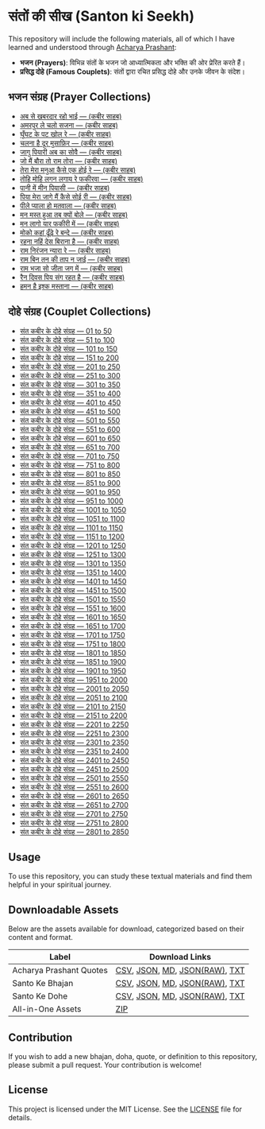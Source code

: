 # संतों की सीख (Santon ki Seekh)

This repository will include the following materials, all of which I have learned and understood through [Acharya Prashant](https://acharyaprashant.org/en/gita):

- **भजन (Prayers)**: विभिन्न संतों के भजन जो आध्यात्मिकता और भक्ति की ओर प्रेरित करते हैं।
- **प्रसिद्ध दोहे (Famous Couplets)**: संतों द्वारा रचित प्रसिद्ध दोहे और उनके जीवन के संदेश।

## भजन संग्रह (Prayer Collections)

- [अब से खबरदार रहो भाई — (कबीर साहब)][ab-se-khabardaar-raho-bhai]
- [अमरपुर ले चलो सजना — (कबीर साहब)][amarpur-le-chalo-sajna]
- [घूँघट के पट खोल रे — (कबीर साहब)][ghoonghat-ke-pat-khol-re]
- [चलना है दूर मुसाफ़िर — (कबीर साहब)][chalna-hai-door-musafir]
- [जागु पियारी अब का सोवै — (कबीर साहब)][jaag-piyari-ab-ka-sauve]
- [जो मैं बौरा तो राम तोरा — (कबीर साहब)][jo-main-bora-to-ram-tora]
- [तेरा मेरा मनुआ कैसे एक होई रे — (कबीर साहब)][tera-mera-manuva-kaise-ek-hoi-re]
- [तोहि मोहि लगन लगाय रे फकीरवा — (कबीर साहब)][tohi-mohi-lagan-lagaye-re-phakirava]
- [पानी में मीन पियासी — (कबीर साहब)][pani-me-meen-piyaasi]
- [पिया मेरा जागे मैं कैसे सोई री — (कबीर साहब)][piya-mera-jaage-main-kaise-soi-ri]
- [पीले प्याला हो मतवाला — (कबीर साहब)][peele-pyala-ho-matwala]
- [मन मस्त हुआ तब क्यों बोले — (कबीर साहब)][man-mast-huaa-tab-kyon-bole]
- [मन लागो यार फकीरी में — (कबीर साहब)][man-lago-yaar-fakiri-me]
- [मोको कहां ढूँढ़े रे बन्दे — (कबीर साहब)][moko-kahaan-dhundhe-re-bande]
- [रहना नहिं देस बिराना है — (कबीर साहब)][rehna-nahi-desh-virana-hai]
- [राम निरंजन न्यारा रे — (कबीर साहब)][ram-niranjan-nyaara-re]
- [राम बिन तन की ताप न जाई — (कबीर साहब)][ram-bin-tan-ki-taap-na-jaai]
- [राम भजा सो जीता जग में — (कबीर साहब)][ram-bhaja-so-jeeta-jag-me]
- [रैन दिवस पिय संग रहत है — (कबीर साहब)][rain-divas-piya-sang-rahat-hai]
- [हमन है इश्क मस्ताना — (कबीर साहब)][haman-hai-ishq-mastana]

[ab-se-khabardaar-raho-bhai]: docs/bhajans/ab-se-khabardaar-raho-bhai.md
[pani-me-meen-piyaasi]: docs/bhajans/pani-me-meen-piyaasi.md
[amarpur-le-chalo-sajna]: docs/bhajans/amarpur-le-chalo-sajna.md
[peele-pyala-ho-matwala]: docs/bhajans/peele-pyala-ho-matwala.md
[chalna-hai-door-musafir]: docs/bhajans/chalna-hai-door-musafir.md
[piya-mera-jaage-main-kaise-soi-ri]: docs/bhajans/piya-mera-jaage-main-kaise-soi-ri.md
[ghoonghat-ke-pat-khol-re]: docs/bhajans/ghoonghat-ke-pat-khol-re.md
[rain-divas-piya-sang-rahat-hai]: docs/bhajans/rain-divas-piya-sang-rahat-hai.md
[haman-hai-ishq-mastana]: docs/bhajans/haman-hai-ishq-mastana.md
[ram-bhaja-so-jeeta-jag-me]: docs/bhajans/ram-bhaja-so-jeeta-jag-me.md
[jaag-piyari-ab-ka-sauve]: docs/bhajans/jaag-piyari-ab-ka-sauve.md
[ram-bin-tan-ki-taap-na-jaai]: docs/bhajans/ram-bin-tan-ki-taap-na-jaai.md
[jo-main-bora-to-ram-tora]: docs/bhajans/jo-main-bora-to-ram-tora.md
[ram-niranjan-nyaara-re]: docs/bhajans/ram-niranjan-nyaara-re.md
[man-lago-yaar-fakiri-me]: docs/bhajans/man-lago-yaar-fakiri-me.md
[rehna-nahi-desh-virana-hai]: docs/bhajans/rehna-nahi-desh-virana-hai.md
[man-mast-huaa-tab-kyon-bole]: docs/bhajans/man-mast-huaa-tab-kyon-bole.md
[tera-mera-manuva-kaise-ek-hoi-re]: docs/bhajans/tera-mera-manuva-kaise-ek-hoi-re.md
[moko-kahaan-dhundhe-re-bande]: docs/bhajans/moko-kahaan-dhundhe-re-bande.md
[tohi-mohi-lagan-lagaye-re-phakirava]: docs/bhajans/tohi-mohi-lagan-lagaye-re-phakirava.md

## दोहे संग्रह (Couplet Collections)

- [संत कबीर के दोहे संग्रह — 01 to 50][sant-kabir-ke-dohe-01]
- [संत कबीर के दोहे संग्रह — 51 to 100][sant-kabir-ke-dohe-02]
- [संत कबीर के दोहे संग्रह — 101 to 150][sant-kabir-ke-dohe-03]
- [संत कबीर के दोहे संग्रह — 151 to 200][sant-kabir-ke-dohe-04]
- [संत कबीर के दोहे संग्रह — 201 to 250][sant-kabir-ke-dohe-05]
- [संत कबीर के दोहे संग्रह — 251 to 300][sant-kabir-ke-dohe-06]
- [संत कबीर के दोहे संग्रह — 301 to 350][sant-kabir-ke-dohe-07]
- [संत कबीर के दोहे संग्रह — 351 to 400][sant-kabir-ke-dohe-08]
- [संत कबीर के दोहे संग्रह — 401 to 450][sant-kabir-ke-dohe-09]
- [संत कबीर के दोहे संग्रह — 451 to 500][sant-kabir-ke-dohe-10]
- [संत कबीर के दोहे संग्रह — 501 to 550][sant-kabir-ke-dohe-11]
- [संत कबीर के दोहे संग्रह — 551 to 600][sant-kabir-ke-dohe-12]
- [संत कबीर के दोहे संग्रह — 601 to 650][sant-kabir-ke-dohe-13]
- [संत कबीर के दोहे संग्रह — 651 to 700][sant-kabir-ke-dohe-14]
- [संत कबीर के दोहे संग्रह — 701 to 750][sant-kabir-ke-dohe-15]
- [संत कबीर के दोहे संग्रह — 751 to 800][sant-kabir-ke-dohe-16]
- [संत कबीर के दोहे संग्रह — 801 to 850][sant-kabir-ke-dohe-17]
- [संत कबीर के दोहे संग्रह — 851 to 900][sant-kabir-ke-dohe-18]
- [संत कबीर के दोहे संग्रह — 901 to 950][sant-kabir-ke-dohe-19]
- [संत कबीर के दोहे संग्रह — 951 to 1000][sant-kabir-ke-dohe-20]
- [संत कबीर के दोहे संग्रह — 1001 to 1050][sant-kabir-ke-dohe-21]
- [संत कबीर के दोहे संग्रह — 1051 to 1100][sant-kabir-ke-dohe-22]
- [संत कबीर के दोहे संग्रह — 1101 to 1150][sant-kabir-ke-dohe-23]
- [संत कबीर के दोहे संग्रह — 1151 to 1200][sant-kabir-ke-dohe-24]
- [संत कबीर के दोहे संग्रह — 1201 to 1250][sant-kabir-ke-dohe-25]
- [संत कबीर के दोहे संग्रह — 1251 to 1300][sant-kabir-ke-dohe-26]
- [संत कबीर के दोहे संग्रह — 1301 to 1350][sant-kabir-ke-dohe-27]
- [संत कबीर के दोहे संग्रह — 1351 to 1400][sant-kabir-ke-dohe-28]
- [संत कबीर के दोहे संग्रह — 1401 to 1450][sant-kabir-ke-dohe-29]
- [संत कबीर के दोहे संग्रह — 1451 to 1500][sant-kabir-ke-dohe-30]
- [संत कबीर के दोहे संग्रह — 1501 to 1550][sant-kabir-ke-dohe-31]
- [संत कबीर के दोहे संग्रह — 1551 to 1600][sant-kabir-ke-dohe-32]
- [संत कबीर के दोहे संग्रह — 1601 to 1650][sant-kabir-ke-dohe-33]
- [संत कबीर के दोहे संग्रह — 1651 to 1700][sant-kabir-ke-dohe-34]
- [संत कबीर के दोहे संग्रह — 1701 to 1750][sant-kabir-ke-dohe-35]
- [संत कबीर के दोहे संग्रह — 1751 to 1800][sant-kabir-ke-dohe-36]
- [संत कबीर के दोहे संग्रह — 1801 to 1850][sant-kabir-ke-dohe-37]
- [संत कबीर के दोहे संग्रह — 1851 to 1900][sant-kabir-ke-dohe-38]
- [संत कबीर के दोहे संग्रह — 1901 to 1950][sant-kabir-ke-dohe-39]
- [संत कबीर के दोहे संग्रह — 1951 to 2000][sant-kabir-ke-dohe-40]
- [संत कबीर के दोहे संग्रह — 2001 to 2050][sant-kabir-ke-dohe-41]
- [संत कबीर के दोहे संग्रह — 2051 to 2100][sant-kabir-ke-dohe-42]
- [संत कबीर के दोहे संग्रह — 2101 to 2150][sant-kabir-ke-dohe-43]
- [संत कबीर के दोहे संग्रह — 2151 to 2200][sant-kabir-ke-dohe-44]
- [संत कबीर के दोहे संग्रह — 2201 to 2250][sant-kabir-ke-dohe-45]
- [संत कबीर के दोहे संग्रह — 2251 to 2300][sant-kabir-ke-dohe-46]
- [संत कबीर के दोहे संग्रह — 2301 to 2350][sant-kabir-ke-dohe-47]
- [संत कबीर के दोहे संग्रह — 2351 to 2400][sant-kabir-ke-dohe-48]
- [संत कबीर के दोहे संग्रह — 2401 to 2450][sant-kabir-ke-dohe-49]
- [संत कबीर के दोहे संग्रह — 2451 to 2500][sant-kabir-ke-dohe-50]
- [संत कबीर के दोहे संग्रह — 2501 to 2550][sant-kabir-ke-dohe-51]
- [संत कबीर के दोहे संग्रह — 2551 to 2600][sant-kabir-ke-dohe-52]
- [संत कबीर के दोहे संग्रह — 2601 to 2650][sant-kabir-ke-dohe-53]
- [संत कबीर के दोहे संग्रह — 2651 to 2700][sant-kabir-ke-dohe-54]
- [संत कबीर के दोहे संग्रह — 2701 to 2750][sant-kabir-ke-dohe-55]
- [संत कबीर के दोहे संग्रह — 2751 to 2800][sant-kabir-ke-dohe-56]
- [संत कबीर के दोहे संग्रह — 2801 to 2850][sant-kabir-ke-dohe-57]

[sant-kabir-ke-dohe-01]: docs/dohe/sant-kabir-ke-dohe-01.md
[sant-kabir-ke-dohe-02]: docs/dohe/sant-kabir-ke-dohe-02.md
[sant-kabir-ke-dohe-03]: docs/dohe/sant-kabir-ke-dohe-03.md
[sant-kabir-ke-dohe-04]: docs/dohe/sant-kabir-ke-dohe-04.md
[sant-kabir-ke-dohe-05]: docs/dohe/sant-kabir-ke-dohe-05.md
[sant-kabir-ke-dohe-06]: docs/dohe/sant-kabir-ke-dohe-06.md
[sant-kabir-ke-dohe-07]: docs/dohe/sant-kabir-ke-dohe-07.md
[sant-kabir-ke-dohe-08]: docs/dohe/sant-kabir-ke-dohe-08.md
[sant-kabir-ke-dohe-09]: docs/dohe/sant-kabir-ke-dohe-09.md
[sant-kabir-ke-dohe-10]: docs/dohe/sant-kabir-ke-dohe-10.md
[sant-kabir-ke-dohe-11]: docs/dohe/sant-kabir-ke-dohe-11.md
[sant-kabir-ke-dohe-12]: docs/dohe/sant-kabir-ke-dohe-12.md
[sant-kabir-ke-dohe-13]: docs/dohe/sant-kabir-ke-dohe-13.md
[sant-kabir-ke-dohe-14]: docs/dohe/sant-kabir-ke-dohe-14.md
[sant-kabir-ke-dohe-15]: docs/dohe/sant-kabir-ke-dohe-15.md
[sant-kabir-ke-dohe-16]: docs/dohe/sant-kabir-ke-dohe-16.md
[sant-kabir-ke-dohe-17]: docs/dohe/sant-kabir-ke-dohe-17.md
[sant-kabir-ke-dohe-18]: docs/dohe/sant-kabir-ke-dohe-18.md
[sant-kabir-ke-dohe-19]: docs/dohe/sant-kabir-ke-dohe-19.md
[sant-kabir-ke-dohe-20]: docs/dohe/sant-kabir-ke-dohe-20.md
[sant-kabir-ke-dohe-21]: docs/dohe/sant-kabir-ke-dohe-21.md
[sant-kabir-ke-dohe-22]: docs/dohe/sant-kabir-ke-dohe-22.md
[sant-kabir-ke-dohe-23]: docs/dohe/sant-kabir-ke-dohe-23.md
[sant-kabir-ke-dohe-24]: docs/dohe/sant-kabir-ke-dohe-24.md
[sant-kabir-ke-dohe-25]: docs/dohe/sant-kabir-ke-dohe-25.md
[sant-kabir-ke-dohe-26]: docs/dohe/sant-kabir-ke-dohe-26.md
[sant-kabir-ke-dohe-27]: docs/dohe/sant-kabir-ke-dohe-27.md
[sant-kabir-ke-dohe-28]: docs/dohe/sant-kabir-ke-dohe-28.md
[sant-kabir-ke-dohe-29]: docs/dohe/sant-kabir-ke-dohe-29.md
[sant-kabir-ke-dohe-30]: docs/dohe/sant-kabir-ke-dohe-30.md
[sant-kabir-ke-dohe-31]: docs/dohe/sant-kabir-ke-dohe-31.md
[sant-kabir-ke-dohe-32]: docs/dohe/sant-kabir-ke-dohe-32.md
[sant-kabir-ke-dohe-33]: docs/dohe/sant-kabir-ke-dohe-33.md
[sant-kabir-ke-dohe-34]: docs/dohe/sant-kabir-ke-dohe-34.md
[sant-kabir-ke-dohe-35]: docs/dohe/sant-kabir-ke-dohe-35.md
[sant-kabir-ke-dohe-36]: docs/dohe/sant-kabir-ke-dohe-36.md
[sant-kabir-ke-dohe-37]: docs/dohe/sant-kabir-ke-dohe-37.md
[sant-kabir-ke-dohe-38]: docs/dohe/sant-kabir-ke-dohe-38.md
[sant-kabir-ke-dohe-39]: docs/dohe/sant-kabir-ke-dohe-39.md
[sant-kabir-ke-dohe-40]: docs/dohe/sant-kabir-ke-dohe-40.md
[sant-kabir-ke-dohe-41]: docs/dohe/sant-kabir-ke-dohe-41.md
[sant-kabir-ke-dohe-42]: docs/dohe/sant-kabir-ke-dohe-42.md
[sant-kabir-ke-dohe-43]: docs/dohe/sant-kabir-ke-dohe-43.md
[sant-kabir-ke-dohe-44]: docs/dohe/sant-kabir-ke-dohe-44.md
[sant-kabir-ke-dohe-45]: docs/dohe/sant-kabir-ke-dohe-45.md
[sant-kabir-ke-dohe-46]: docs/dohe/sant-kabir-ke-dohe-46.md
[sant-kabir-ke-dohe-47]: docs/dohe/sant-kabir-ke-dohe-47.md
[sant-kabir-ke-dohe-48]: docs/dohe/sant-kabir-ke-dohe-48.md
[sant-kabir-ke-dohe-49]: docs/dohe/sant-kabir-ke-dohe-49.md
[sant-kabir-ke-dohe-50]: docs/dohe/sant-kabir-ke-dohe-50.md
[sant-kabir-ke-dohe-51]: docs/dohe/sant-kabir-ke-dohe-51.md
[sant-kabir-ke-dohe-52]: docs/dohe/sant-kabir-ke-dohe-52.md
[sant-kabir-ke-dohe-53]: docs/dohe/sant-kabir-ke-dohe-53.md
[sant-kabir-ke-dohe-54]: docs/dohe/sant-kabir-ke-dohe-54.md
[sant-kabir-ke-dohe-55]: docs/dohe/sant-kabir-ke-dohe-55.md
[sant-kabir-ke-dohe-56]: docs/dohe/sant-kabir-ke-dohe-56.md
[sant-kabir-ke-dohe-57]: docs/dohe/sant-kabir-ke-dohe-57.md

## Usage

To use this repository, you can study these textual materials and find them helpful in your spiritual journey.

## Downloadable Assets

Below are the assets available for download, categorized based on their content and format.

| Label                   | Download Links                                                                                                |
| ----------------------- | ------------------------------------------------------------------------------------------------------------- |
| Acharya Prashant Quotes | [CSV][acharya-csv], [JSON][acharya-json], [MD][acharya-md], [JSON(RAW)][acharya-json-raw], [TXT][acharya-txt] |
| Santo Ke Bhajan         | [CSV][bhajan-csv], [JSON][bhajan-json], [MD][bhajan-md], [JSON(RAW)][bhajan-json-raw], [TXT][bhajan-txt]      |
| Santo Ke Dohe           | [CSV][dohe-csv], [JSON][dohe-json], [MD][dohe-md], [JSON(RAW)][dohe-json-raw], [TXT][dohe-txt]                |
| All-in-One Assets       | [ZIP][all-in-one]                                                                                             |

[acharya-csv]: https://github.com/vijayhardaha/santo-ki-seekh/releases/download/v1.0.7/acharya-prashant-quotes.csv
[acharya-json]: https://github.com/vijayhardaha/santo-ki-seekh/releases/download/v1.0.7/acharya-prashant-quotes.json
[acharya-md]: https://github.com/vijayhardaha/santo-ki-seekh/releases/download/v1.0.7/acharya-prashant-quotes.md
[acharya-json-raw]: https://github.com/vijayhardaha/santo-ki-seekh/releases/download/v1.0.7/acharya-prashant-quotes.raw.json
[acharya-txt]: https://github.com/vijayhardaha/santo-ki-seekh/releases/download/v1.0.7/acharya-prashant-quotes.txt
[bhajan-csv]: https://github.com/vijayhardaha/santo-ki-seekh/releases/download/v1.0.7/santon-ke-bhajan.csv
[bhajan-json]: https://github.com/vijayhardaha/santo-ki-seekh/releases/download/v1.0.7/santon-ke-bhajan.json
[bhajan-md]: https://github.com/vijayhardaha/santo-ki-seekh/releases/download/v1.0.7/santon-ke-bhajan.md
[bhajan-json-raw]: https://github.com/vijayhardaha/santo-ki-seekh/releases/download/v1.0.7/santon-ke-bhajan.raw.json
[bhajan-txt]: https://github.com/vijayhardaha/santo-ki-seekh/releases/download/v1.0.7/santon-ke-bhajan.txt
[dohe-csv]: https://github.com/vijayhardaha/santo-ki-seekh/releases/download/v1.0.7/santon-ke-dohe.csv
[dohe-json]: https://github.com/vijayhardaha/santo-ki-seekh/releases/download/v1.0.7/santon-ke-dohe.json
[dohe-md]: https://github.com/vijayhardaha/santo-ki-seekh/releases/download/v1.0.7/santon-ke-dohe.md
[dohe-json-raw]: https://github.com/vijayhardaha/santo-ki-seekh/releases/download/v1.0.7/santon-ke-dohe.raw.json
[dohe-txt]: https://github.com/vijayhardaha/santo-ki-seekh/releases/download/v1.0.7/santon-ke-dohe.txt
[all-in-one]: https://github.com/vijayhardaha/santo-ki-seekh/releases/download/v1.0.7/all-in-one-assets.zip

## Contribution

If you wish to add a new bhajan, doha, quote, or definition to this repository, please submit a pull request. Your contribution is welcome!

## License

This project is licensed under the MIT License. See the [LICENSE](LICENSE) file for details.
